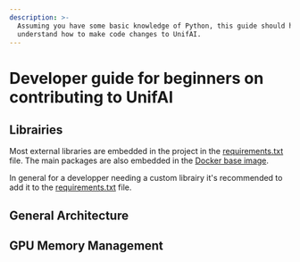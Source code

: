 ```yaml
---
description: >-
  Assuming you have some basic knowledge of Python, this guide should help you
  understand how to make code changes to UnifAI.
---
```


# Developer guide for beginners on contributing to UnifAI

## Librairies

Most external libraries are embedded in the project in the [requirements.txt](https://github.com/jqueguiner/unifai-apis-core/blob/main/api/requirements.txt) file. The main packages are also embedded in the [Docker base image](https://github.com/jqueguiner/unifai-apis-core/blob/main/api/gpu.Dockerfile.full).

In general for a developper needing a custom librairy it's recommended to add it to the [requirements.txt](https://github.com/jqueguiner/unifai-apis-core/blob/main/api/requirements.txt) file.

## General Architecture



## GPU Memory Management



